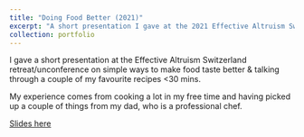 ```yaml
---
title: "Doing Food Better (2021)"
excerpt: "A short presentation I gave at the 2021 Effective Altruism Switzerland retreat/unconference. <br/><img src='/images/doing-food-better.png'>"
collection: portfolio
---
```


I gave a short presentation at the Effective Altruism Switzerland retreat/unconference on simple ways to make food taste better & talking through a couple of my favourite recipes <30 mins. 

My experience comes from cooking a lot in my free time and having picked up a couple of things from my dad, who is a professional chef.

[Slides here](/files/Doing-food-better.pdf)
